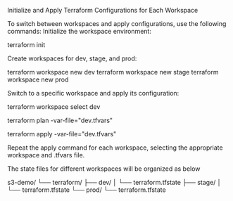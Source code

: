 Initialize and Apply Terraform Configurations for Each Workspace

To switch between workspaces and apply configurations, use the following commands:
Initialize the workspace environment:

terraform init


Create workspaces for dev, stage, and prod:

terraform workspace new dev
terraform workspace new stage
terraform workspace new prod

Switch to a specific workspace and apply its configuration:


terraform workspace select dev

terraform plan -var-file="dev.tfvars"

terraform apply -var-file="dev.tfvars"

Repeat the apply command for each workspace, selecting the appropriate workspace and .tfvars file.

The state files for different workspaces will be organized as below

s3-demo/
└── terraform/
    ├── dev/
    │   └── terraform.tfstate
    ├── stage/
    │   └── terraform.tfstate
    └── prod/
        └── terraform.tfstate
